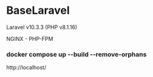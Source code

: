 # BaseLaravel
Laravel v10.3.3 (PHP v8.1.16)

NGINX - PHP-FPM

### docker compose up --build --remove-orphans

http://localhost/ 

